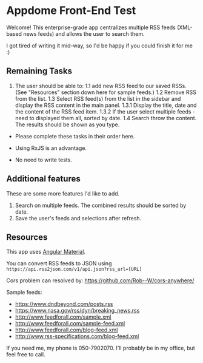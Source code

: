 # Appdome Front-End Test
Welcome!
This enterprise-grade app centralizes multiple RSS feeds (XML-based news feeds) and allows the user to search them.

I got tired of writing it mid-way, so I'd be happy if you could finish it for me :)

## Remaining Tasks
1. The user should be able to:
    1.1 add new RSS feed to our saved RSSs. (See "Resources" section down here for sample feeds.)
    1.2 Remove RSS from the list.
    1.3 Select RSS feed(s) from the list in the sidebar and display the RSS content in the main panel. 
        1.3.1 Display the title, date and the content of the RSS feed item.
        1.3.2 If the user select multiple feeds - need to displayed them all, sorted by date.
    1.4 Search throw the content. The results should be shown as you type. 

- Please complete these tasks in their order here.

- Using RxJS is an advantage.

- No need to write tests.

## Additional features
These are some more features I'd like to add.
1. Search on multiple feeds. The combined results should be sorted by date.
2. Save the user's feeds and selections after refresh. 

## Resources
This app uses [Angular Material](https://material.angular.io/components/categories).

You can convert RSS feeds to JSON using `https://api.rss2json.com/v1/api.json?rss_url=[URL]`

Cors problem can resolved by: https://github.com/Rob--W/cors-anywhere/


Sample feeds:
* https://www.dndbeyond.com/posts.rss
* https://www.nasa.gov/rss/dyn/breaking_news.rss
* http://www.feedforall.com/sample.xml
* http://www.feedforall.com/sample-feed.xml
* http://www.feedforall.com/blog-feed.xml
* http://www.rss-specifications.com/blog-feed.xml

If you need me, my phone is 050-7902070. I'll probably be in my office, but feel free to call.

